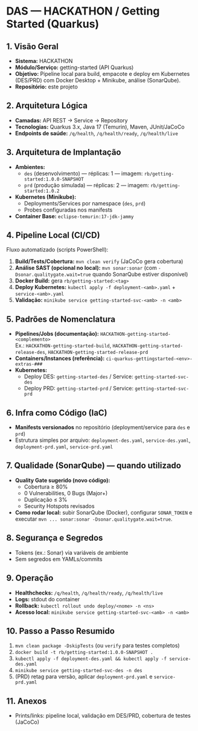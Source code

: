 # DAS — HACKATHON / Getting Started (Quarkus)

## 1. Visão Geral
- **Sistema:** HACKATHON
- **Módulo/Serviço:** getting-started (API Quarkus)
- **Objetivo:** Pipeline local para build, empacote e deploy em Kubernetes (DES/PRD) com Docker Desktop + Minikube, análise (SonarQube).
- **Repositório:** este projeto

## 2. Arquitetura Lógica
- **Camadas:** API REST → Service → Repository
- **Tecnologias:** Quarkus 3.x, Java 17 (Temurin), Maven, JUnit/JaCoCo
- **Endpoints de saúde:** `/q/health`, `/q/health/ready`, `/q/health/live`

## 3. Arquitetura de Implantação
- **Ambientes:** 
  - `des` (desenvolvimento) — réplicas: 1 — imagem: `rb/getting-started:1.0.0-SNAPSHOT`
  - `prd` (produção simulada) — réplicas: 2 — imagem: `rb/getting-started:1.0.2`
- **Kubernetes (Minikube):** 
  - Deployments/Services por namespace (`des`, `prd`)
  - Probes configuradas nos manifests
- **Container Base:** `eclipse-temurin:17-jdk-jammy`

## 4. Pipeline Local (CI/CD)
Fluxo automatizado (scripts PowerShell):
1. **Build/Tests/Cobertura:** `mvn clean verify` (JaCoCo gera cobertura)
2. **Análise SAST (opcional no local):** `mvn sonar:sonar` (com `-Dsonar.qualitygate.wait=true` quando SonarQube estiver disponível)
3. **Docker Build:** gera `rb/getting-started:<tag>`
4. **Deploy Kubernetes:** `kubectl apply -f deployment-<amb>.yaml` + `service-<amb>.yaml`
5. **Validação:** `minikube service getting-started-svc-<amb> -n <amb>`

## 5. Padrões de Nomenclatura
- **Pipelines/Jobs (documentação):** `HACKATHON-getting-started-<complemento>`  
  Ex.: `HACKATHON-getting-started-build`, `HACKATHON-getting-started-release-des`, `HACKATHON-getting-started-release-prd`
- **Containers/Instances (referência):** `ci-quarkus-gettingstarted-<env>-extras-###`
- **Kubernetes:** 
  - Deploy DES: `getting-started-des` / Service: `getting-started-svc-des`
  - Deploy PRD: `getting-started-prd` / Service: `getting-started-svc-prd`

## 6. Infra como Código (IaC)
- **Manifests versionados** no repositório (deployment/service para `des` e `prd`)
- Estrutura simples por arquivo: `deployment-des.yaml`, `service-des.yaml`, `deployment-prd.yaml`, `service-prd.yaml`

## 7. Qualidade (SonarQube) — quando utilizado
- **Quality Gate sugerido (novo código):**
  - Cobertura ≥ 80%
  - 0 Vulnerabilities, 0 Bugs (Major+)
  - Duplicação ≤ 3%
  - Security Hotspots revisados
- **Como rodar local:** subir SonarQube (Docker), configurar `SONAR_TOKEN` e executar `mvn ... sonar:sonar -Dsonar.qualitygate.wait=true`.

## 8. Segurança e Segredos
- Tokens (ex.: Sonar) via variáveis de ambiente
- Sem segredos em YAMLs/commits

## 9. Operação
- **Healthchecks:** `/q/health`, `/q/health/ready`, `/q/health/live`
- **Logs:** stdout do container
- **Rollback:** `kubectl rollout undo deploy/<nome> -n <ns>`
- **Acesso local:** `minikube service getting-started-svc-<amb> -n <amb>`

## 10. Passo a Passo Resumido
1. `mvn clean package -DskipTests` (ou `verify` para testes completos)
2. `docker build -t rb/getting-started:1.0.0-SNAPSHOT .`
3. `kubectl apply -f deployment-des.yaml && kubectl apply -f service-des.yaml`
4. `minikube service getting-started-svc-des -n des`
5. (PRD) retag para versão, aplicar `deployment-prd.yaml` e `service-prd.yaml`

## 11. Anexos
- Prints/links: pipeline local, validação em DES/PRD, cobertura de testes (JaCoCo)
